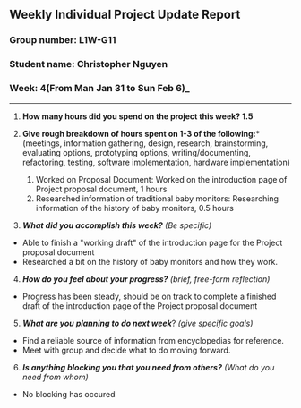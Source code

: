 ## Weekly Individual Project Update Report
### Group number: L1W-G11
### Student name: Christopher Nguyen
### Week: 4(From Man Jan 31 to Sun Feb 6)_
___
1. **How many hours did you spend on the project this week? 1.5**

2. **Give rough breakdown of hours spent on 1-3 of the following:***
   (meetings, information gathering, design, research, brainstorming, evaluating options, prototyping options, writing/documenting, refactoring, testing, software implementation, hardware implementation)
   1. Worked on Proposal Document: Worked on the introduction page of Project proposal document, 1 hours
   2. Researched information of traditional baby monitors: Researching information of the history of baby monitors, 0.5 hours
3. ***What did you accomplish this week?*** _(Be specific)_
  - Able to finish a "working draft" of the introduction page for the Project proposal document
  - Researched a bit on the history of baby monitors and how they work. 
  
4. ***How do you feel about your progress?*** _(brief, free-form reflection)_
  - Progress has been steady, should be on track to complete a finished draft of the introduction page of the Project proposal document
5. ***What are you planning to do next week***? _(give specific goals)_
  - Find a reliable source of information from encyclopedias for reference.
  - Meet with group and decide what to do moving forward.
6. ***Is anything blocking you that you need from others?*** _(What do you need from whom)_
  - No blocking has occured
